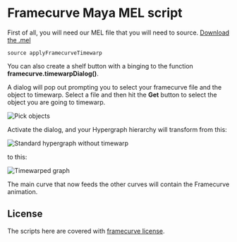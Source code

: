 # Framecurve Maya MEL script

First of all, you will need our MEL file that you will need to source.
[Download the .mel](framecurve_maya/raw/master/scripts/applyFramecurveTimewarp.mel)

	source applyFramecurveTimewarp

You can also create a shelf button with a binging to the function **framecurve.timewarpDialog()**.

A dialog will pop out prompting you to select your framecurve file and the object to timewarp.
Select a file and then hit the **Get** button to select the object you are going to timewarp.

![Pick objects](framecurve_maya/raw/master/images/fc_maya_pick.png)

Activate the dialog, and your Hypergraph hierarchy will transform from this:

![Standard hypergraph without timewarp](framecurve_maya/raw/master/images/fc_maya_hyper.png)

to this:

![Timewarped graph](framecurve_maya/raw/master/images/fc_maya_modified_hyper.png)

The main curve that now feeds the other curves will contain the Framecurve animation.

## License

The scripts here are covered with [framecurve license](http://framecurve.org/scripts/#license).